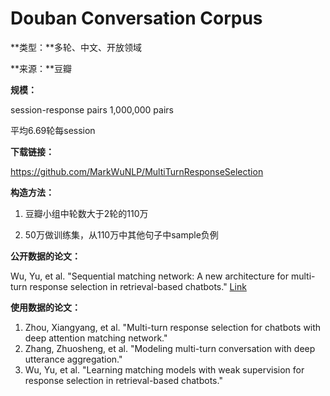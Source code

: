# Douban Conversation Corpus

**类型：**多轮、中文、开放领域

**来源：**豆瓣

**规模：**

session-response pairs 1,000,000 pairs

平均6.69轮每session



**下载链接：**

https://github.com/MarkWuNLP/MultiTurnResponseSelection



**构造方法：**

1. 豆瓣小组中轮数大于2轮的110万

2. 50万做训练集，从110万中其他句子中sample负例

   

**公开数据的论文：**

Wu, Yu, et al. "Sequential matching network: A new architecture for multi-turn response selection in retrieval-based chatbots." [Link](https://pdfs.semanticscholar.org/a6ee/c00f10346ce27d4f69f9e38f5665fffe8056.pdf)



**使用数据的论文：**

1. Zhou, Xiangyang, et al. "Multi-turn response selection for chatbots with deep attention matching network."
2. Zhang, Zhuosheng, et al. "Modeling multi-turn conversation with deep utterance aggregation."
3. Wu, Yu, et al. "Learning matching models with weak supervision for response selection in retrieval-based chatbots."